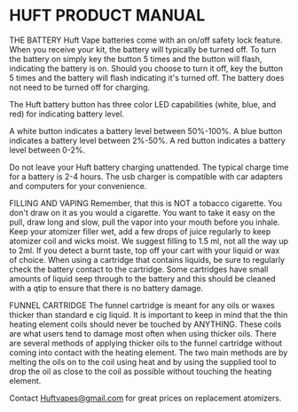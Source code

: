HUFT PRODUCT MANUAL
===============

THE BATTERY
Huft Vape batteries come with an on/off safety lock feature.  When you receive your kit, the battery will typically be turned off.  To turn the battery on simply key the button 5 times and the button will flash, indicating the battery is on.  Should you choose to turn it off, key the button 5 times and the battery will flash indicating it's turned off.  The battery does not need to be turned off for charging.

The Huft battery button has three color LED capabilities (white, blue, and red) for indicating battery level. 

A white button indicates a battery level between  50%-100%.
A blue button indicates a battery level between 2%-50%.
A red button indicates a battery level between 0-2%.

Do not leave your Huft battery charging unattended. The typical charge time for a battery is 2-4 hours. The usb charger is compatible with car adapters and computers for your convenience.

FILLING AND VAPING
Remember, that this is NOT a tobacco cigarette.  You don't draw on it as you would a cigarette.  You want to take it easy on the pull, draw long and slow, pull the vapor into your mouth before you inhale.
Keep your atomizer filler wet, add a few drops of juice regularly to keep atomizer coil and wicks moist. We suggest filling to 1.5 ml, not all the way up to 2ml.  If you detect a burnt taste, top off your cart with your liquid or wax of choice. When using a cartridge that contains liquids, be sure to regularly check the battery contact to the cartridge. Some cartridges have small amounts of liquid seep through to the battery and this should be cleaned with a qtip to ensure that there is no battery damage. 

FUNNEL CARTRIDGE
The funnel cartridge is meant for any oils or waxes thicker than standard e cig liquid. It is important to keep in mind that the thin heating element coils should never be touched by ANYTHING. These coils are what users tend to damage most often when using thicker oils. There are several methods of applying thicker oils to the funnel cartridge without coming into contact with the heating element. The two main methods are by melting the oils on to the coil using heat and by using the supplied tool to drop the oil as close to the coil as possible without touching the heating element.  


Contact Huftvapes@gmail.com for great prices on replacement atomizers.



